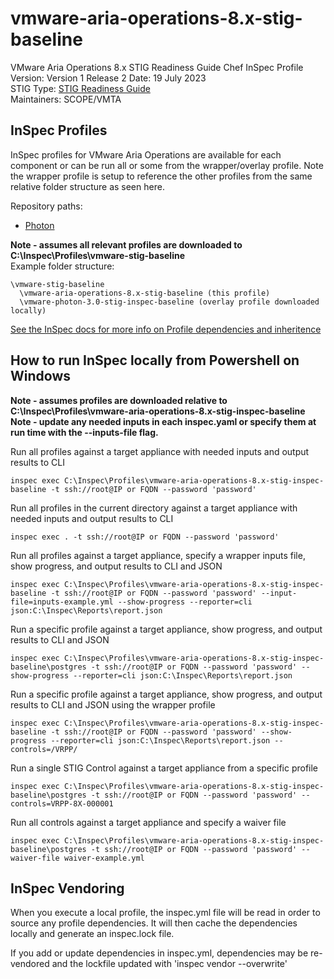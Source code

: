 # vmware-aria-operations-8.x-stig-baseline
VMware Aria Operations 8.x STIG Readiness Guide Chef InSpec Profile  
Version: Version 1 Release 2 Date: 19 July 2023  
STIG Type: [STIG Readiness Guide](https://confluence.eng.vmware.com/pages/viewpage.action?pageId=1231779155)  
Maintainers: SCOPE/VMTA  

## InSpec Profiles

InSpec profiles for VMware Aria Operations are available for each component or can be run all or some from the wrapper/overlay profile. Note the wrapper profile is setup to reference the other profiles from the same relative folder structure as seen here.    

Repository paths:
* [Photon](https://github.com/vmware/dod-compliance-and-automation/tree/master/photon/3.0/inspec/vmware-photon-3.0-stig-inspec-baseline)  

**Note - assumes all relevant profiles are downloaded to C:\Inspec\Profiles\vmware-stig-baseline**  
Example folder structure:  
```
\vmware-stig-baseline  
  \vmware-aria-operations-8.x-stig-baseline (this profile)   
  \vmware-photon-3.0-stig-inspec-baseline (overlay profile downloaded locally)  
```

[See the InSpec docs for more info on Profile dependencies and inheritence](https://www.inspec.io/docs/reference/profiles/)


## How to run InSpec locally from Powershell on Windows

**Note - assumes profiles are downloaded relative to C:\Inspec\Profiles\vmware-aria-operations-8.x-stig-inspec-baseline**  
**Note - update any needed inputs in each inspec.yaml or specify them at run time with the --inputs-file flag.**  

Run all profiles against a target appliance with needed inputs and output results to CLI
```
inspec exec C:\Inspec\Profiles\vmware-aria-operations-8.x-stig-inspec-baseline -t ssh://root@IP or FQDN --password 'password'
```

Run all profiles in the current directory against a target appliance with needed inputs and output results to CLI
```
inspec exec . -t ssh://root@IP or FQDN --password 'password'
```

Run all profiles against a target appliance, specify a wrapper inputs file, show progress, and output results to CLI and JSON
```
inspec exec C:\Inspec\Profiles\vmware-aria-operations-8.x-stig-inspec-baseline -t ssh://root@IP or FQDN --password 'password' --input-file=inputs-example.yml --show-progress --reporter=cli json:C:\Inspec\Reports\report.json
```

Run a specific profile against a target appliance, show progress, and output results to CLI and JSON
```
inspec exec C:\Inspec\Profiles\vmware-aria-operations-8.x-stig-inspec-baseline\postgres -t ssh://root@IP or FQDN --password 'password' --show-progress --reporter=cli json:C:\Inspec\Reports\report.json
```

Run a specific profile against a target appliance, show progress, and output results to CLI and JSON using the wrapper profile
```
inspec exec C:\Inspec\Profiles\vmware-aria-operations-8.x-stig-inspec-baseline -t ssh://root@IP or FQDN --password 'password' --show-progress --reporter=cli json:C:\Inspec\Reports\report.json --controls=/VRPP/
```

Run a single STIG Control against a target appliance from a specific profile
```
inspec exec C:\Inspec\Profiles\vmware-aria-operations-8.x-stig-inspec-baseline\postgres -t ssh://root@IP or FQDN --password 'password' --controls=VRPP-8X-000001
```

Run all controls against a target appliance and specify a waiver file
```
inspec exec C:\Inspec\Profiles\vmware-aria-operations-8.x-stig-inspec-baseline\postgres -t ssh://root@IP or FQDN --password 'password' --waiver-file waiver-example.yml
```

## InSpec Vendoring

When you execute a local profile, the inspec.yml file will be read in order to source any profile dependencies. It will then cache the dependencies locally and generate an inspec.lock file.

If you add or update dependencies in inspec.yml, dependencies may be re-vendored and the lockfile updated with 'inspec vendor --overwrite'
